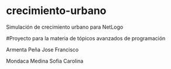# crecimiento-urbano
Simulación de crecimiento urbano para NetLogo

#Proyecto para la materia de tópicos avanzados de programación

Armenta Peña Jose Francisco

Mondaca Medina Sofia Carolina
